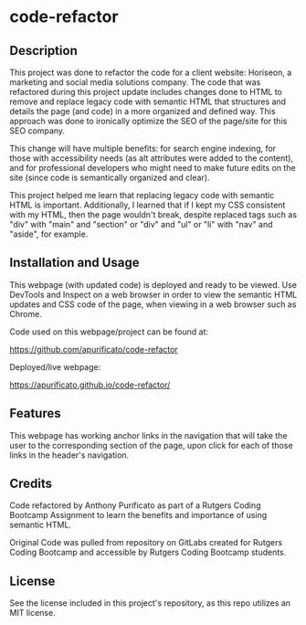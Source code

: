# code-refactor

## Description

This project was done to refactor the code for a client website: Horiseon, a marketing and social media solutions company. The code that was refactored during this project update includes changes done to HTML to remove and replace legacy code with semantic HTML that structures and details the page (and code) in a more organized and defined way. This approach was done to ironically optimize the SEO of the page/site for this SEO company.

This change will have multiple benefits: for search engine indexing, for those with accessibility needs (as alt attributes were added to the content), and for professional developers who might need to make future edits on the site (since code is semantically organized and clear).

This project helped me learn that replacing legacy code with semantic HTML is important. Additionally, I learned that if I kept my CSS consistent with my HTML, then the page wouldn't break, despite replaced tags such as "div" with "main" and "section" or "div" and "ul" or "li" with "nav" and "aside", for example.

## Installation and Usage

This webpage (with updated code) is deployed and ready to be viewed. Use DevTools and Inspect on a web browser in order to view the semantic HTML updates and CSS code of the page, when viewing in a web browser such as Chrome.

Code used on this webpage/project can be found at:

https://github.com/apurificato/code-refactor

Deployed/live webpage:

https://apurificato.github.io/code-refactor/

## Features

This webpage has working anchor links in the navigation that will take the user to the corresponding section of the page, upon click for each of those links in the header's navigation.

## Credits

Code refactored by Anthony Purificato as part of a Rutgers Coding Bootcamp Assignment to learn the benefits and importance of using semantic HTML.

Original Code was pulled from repository on GitLabs created for Rutgers Coding Bootcamp and accessible by Rutgers Coding Bootcamp students. 

## License

See the license included in this project's repository, as this repo utilizes an MIT license. 